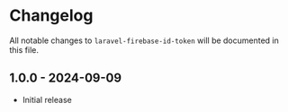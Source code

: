 # Changelog

All notable changes to `laravel-firebase-id-token` will be documented in this file.

## 1.0.0 - 2024-09-09

- Initial release